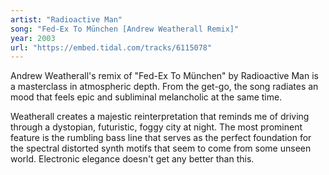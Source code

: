 ```yaml
---
artist: "Radioactive Man"
song: "Fed-Ex To München [Andrew Weatherall Remix]"
year: 2003
url: "https://embed.tidal.com/tracks/6115078"
---
```


Andrew Weatherall's remix of "Fed-Ex To München" by Radioactive Man is a
masterclass in atmospheric depth. From the get-go, the song radiates an mood
that feels epic and subliminal melancholic at the same time.

Weatherall creates a majestic reinterpretation that reminds me of driving
through a dystopian, futuristic, foggy city at night. The most prominent feature
is the rumbling bass line that serves as the perfect foundation for the
spectral distorted synth motifs that seem to come from some unseen world.
Electronic elegance doesn't get any better than this.
